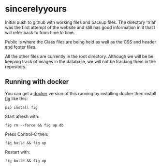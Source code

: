 # sincerelyyours
Initial push to github with working files and backup files. The directory 'trial' was the first attempt of the website
and still has good information in it that I will refer back to from time to time. 

Public is where the Class files are being held as well as the CSS and header and footer files.

All the other files are currently in the root directory. Although we will be be keeping track of images in the database,
we will not be tracking them in the repository.


## Running with docker ##

You can get a [docker](https://www.docker.com/) version of this running by
installing docker then install [fig](http://www.fig.sh/) like this:

    pip install fig

Start afresh with:

    fig rm --force && fig up db

Press Control-C then:

    fig build && fig up

Restart with:

    fig build && fig up
